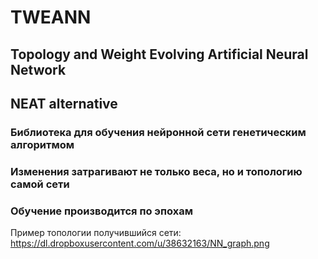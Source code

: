 # TWEANN
## Topology and Weight Evolving Artificial Neural Network
## NEAT alternative

### Библиотека для обучения нейронной сети генетическим алгоритмом
### Изменения затрагивают не только веса, но и топологию самой сети
### Обучение производится по эпохам

Пример топологии получившийся сети:
https://dl.dropboxusercontent.com/u/38632163/NN_graph.png